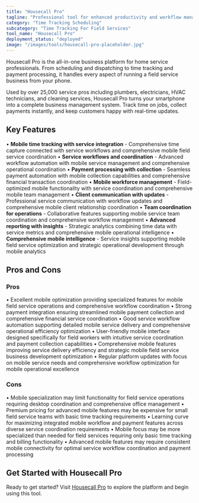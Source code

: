```yaml
---
title: "Housecall Pro"
tagline: "Professional tool for enhanced productivity and workflow management"
category: "Time Tracking Scheduling"
subcategory: "Time Tracking For Field Services"
tool_name: "Housecall Pro"
deployment_status: "deployed"
image: "/images/tools/housecall-pro-placeholder.jpg"
---
```

Housecall Pro is the all-in-one business platform for home service professionals. From scheduling and dispatching to time tracking and payment processing, it handles every aspect of running a field service business from your phone.

Used by over 25,000 service pros including plumbers, electricians, HVAC technicians, and cleaning services, Housecall Pro turns your smartphone into a complete business management system. Track time on jobs, collect payments instantly, and keep customers happy with real-time updates.

## Key Features

• **Mobile time tracking with service integration** - Comprehensive time capture connected with service workflows and comprehensive mobile field service coordination
• **Service workflows and coordination** - Advanced workflow automation with mobile service management and comprehensive operational coordination
• **Payment processing with collection** - Seamless payment automation with mobile collection capabilities and comprehensive financial transaction coordination
• **Mobile workforce management** - Field-optimized mobile functionality with service coordination and comprehensive mobile team management
• **Client communication with updates** - Professional service communication with workflow updates and comprehensive mobile client relationship coordination
• **Team coordination for operations** - Collaborative features supporting mobile service team coordination and comprehensive workflow management
• **Advanced reporting with insights** - Strategic analytics combining time data with service metrics and comprehensive mobile operational intelligence
• **Comprehensive mobile intelligence** - Service insights supporting mobile field service optimization and strategic operational development through mobile analytics

## Pros and Cons

### Pros
• Excellent mobile optimization providing specialized features for mobile field service operations and comprehensive workflow coordination
• Strong payment integration ensuring streamlined mobile payment collection and comprehensive financial service coordination
• Good service workflow automation supporting detailed mobile service delivery and comprehensive operational efficiency optimization
• User-friendly mobile interface designed specifically for field workers with intuitive service coordination and payment collection capabilities
• Comprehensive mobile features improving service delivery efficiency and strategic mobile field service business development optimization
• Regular platform updates with focus on mobile service needs and comprehensive workflow optimization for mobile operational excellence

### Cons
• Mobile specialization may limit functionality for field service operations requiring desktop coordination and comprehensive office management
• Premium pricing for advanced mobile features may be expensive for small field service teams with basic time tracking requirements
• Learning curve for maximizing integrated mobile workflow and payment features across diverse service coordination requirements
• Mobile focus may be more specialized than needed for field services requiring only basic time tracking and billing functionality
• Advanced mobile features may require consistent mobile connectivity for optimal service workflow coordination and payment processing
## Get Started with Housecall Pro

Ready to get started? Visit [Housecall Pro](https://housecallpro.com) to explore the platform and begin using this tool.
